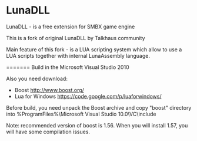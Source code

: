 LunaDLL
=======

LunaDLL - is a free extension for SMBX game engine

This is a fork of original LunaDLL by Talkhaus community

Main feature of this fork - is a LUA scripting system which allow to use a LUA scripts together with internal LunaAssembly language.

=======
Build in the Microsoft Visual Studio 2010

Also you need download:
- Boost http://www.boost.org/
- Lua for Windows https://code.google.com/p/luaforwindows/

Before build, you need unpack the Boost archive and copy "boost" directory into %ProgramFiles%\Microsoft Visual Studio 10.0\VC\include

Note: recommended version of boost is 1.56. When you will install 1.57, you will have some compilation issues.

